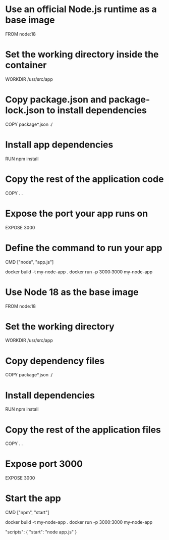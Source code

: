 # Use an official Node.js runtime as a base image
FROM node:18

# Set the working directory inside the container
WORKDIR /usr/src/app

# Copy package.json and package-lock.json to install dependencies
COPY package*.json ./

# Install app dependencies
RUN npm install

# Copy the rest of the application code
COPY . .

# Expose the port your app runs on
EXPOSE 3000

# Define the command to run your app
CMD ["node", "app.js"]


docker build -t my-node-app .
docker run -p 3000:3000 my-node-app







# Use Node 18 as the base image
FROM node:18

# Set the working directory
WORKDIR /usr/src/app

# Copy dependency files
COPY package*.json ./

# Install dependencies
RUN npm install

# Copy the rest of the application files
COPY . .

# Expose port 3000
EXPOSE 3000

# Start the app
CMD ["npm", "start"]


docker build -t my-node-app .
docker run -p 3000:3000 my-node-app


"scripts": {
  "start": "node app.js"
}
